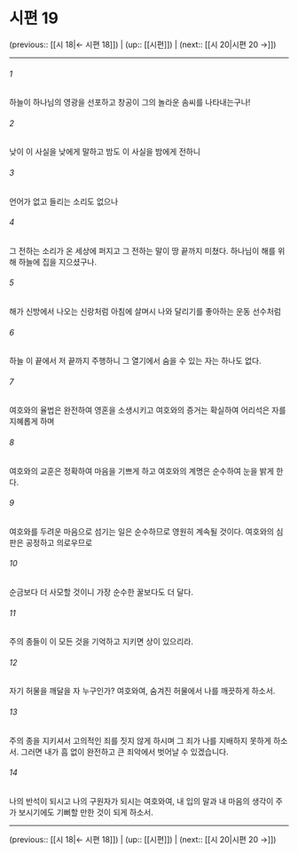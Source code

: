 # 시편 19

(previous:: [[시 18|← 시편 18]]) | (up:: [[시편]]) | (next:: [[시 20|시편 20 →]])

***




###### 1 

하늘이 하나님의 영광을 선포하고 창공이 그의 놀라운 솜씨를 나타내는구나! 



###### 2 

낮이 이 사실을 낮에게 말하고 밤도 이 사실을 밤에게 전하니 



###### 3 

언어가 없고 들리는 소리도 없으나 



###### 4 

그 전하는 소리가 온 세상에 퍼지고 그 전하는 말이 땅 끝까지 미쳤다. 하나님이 해를 위해 하늘에 집을 지으셨구나. 



###### 5 

해가 신방에서 나오는 신랑처럼 아침에 살며시 나와 달리기를 좋아하는 운동 선수처럼 



###### 6 

하늘 이 끝에서 저 끝까지 주행하니 그 열기에서 숨을 수 있는 자는 하나도 없다. 



###### 7 

여호와의 율법은 완전하여 영혼을 소생시키고 여호와의 증거는 확실하여 어리석은 자를 지혜롭게 하며 



###### 8 

여호와의 교훈은 정확하여 마음을 기쁘게 하고 여호와의 계명은 순수하여 눈을 밝게 한다. 



###### 9 

여호와를 두려운 마음으로 섬기는 일은 순수하므로 영원히 계속될 것이다. 여호와의 심판은 공정하고 의로우므로 



###### 10 

순금보다 더 사모할 것이니 가장 순수한 꿀보다도 더 달다. 



###### 11 

주의 종들이 이 모든 것을 기억하고 지키면 상이 있으리라. 



###### 12 

자기 허물을 깨달을 자 누구인가? 여호와여, 숨겨진 허물에서 나를 깨끗하게 하소서. 



###### 13 

주의 종을 지키셔서 고의적인 죄를 짓지 않게 하시며 그 죄가 나를 지배하지 못하게 하소서. 그러면 내가 흠 없이 완전하고 큰 죄악에서 벗어날 수 있겠습니다. 



###### 14 

나의 반석이 되시고 나의 구원자가 되시는 여호와여, 내 입의 말과 내 마음의 생각이 주가 보시기에도 기뻐할 만한 것이 되게 하소서.

***

(previous:: [[시 18|← 시편 18]]) | (up:: [[시편]]) | (next:: [[시 20|시편 20 →]])
